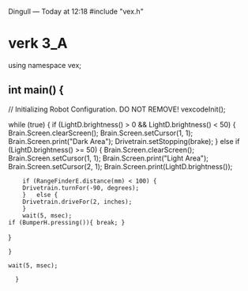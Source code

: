 

Dingull — Today at 12:18
#include "vex.h"

# verk 3_A

using namespace vex;

## int main() {
  // Initializing Robot Configuration. DO NOT REMOVE!
  vexcodeInit();

  while (true) {
    if (LightD.brightness() > 0 && LightD.brightness() < 50) {
      Brain.Screen.clearScreen();
      Brain.Screen.setCursor(1, 1);
      Brain.Screen.print("Dark Area");
      Drivetrain.setStopping(brake);
    } 
    else if (LightD.brightness() >= 50) {
      Brain.Screen.clearScreen();
      Brain.Screen.setCursor(1, 1);
      Brain.Screen.print("Light Area");
      Brain.Screen.setCursor(2, 1);
      Brain.Screen.print(LightD.brightness());

        if (RangeFinderE.distance(mm) < 100) {
        Drivetrain.turnFor(-90, degrees);
        }   else {
        Drivetrain.driveFor(2, inches);
        }
        wait(5, msec);
    if (BumperH.pressing()){ break; }
  }

    }

    wait(5, msec);

      }

